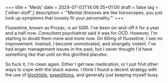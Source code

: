 +++
title = 'Meds'
date = 2024-07-03T14:06:35+01:00
draft = false
tag = ['other-stuff',]
description = '"Mental illnesses are like horoscopes, you just look up symptoms that loosely fit your personality."'
+++

Fluoxetine, known as Prozac, is an SSRI. I've been on-and-off it for a year and a half now. *Consultant* psychiatrist said it was for OCD. However, I'm starting to doubt them more and more now. On 60mg of fluoxetine, I see no improvement. Instead, I become unmotivated, and strangely violent. I've had anger management issues in the past, but I never thought I'd have something like that until on this glorified placebo.

So fuck it, I'm clean again. Either I get new medication, or I just find other ways to cope with the black waves. I think I found a decent strategy with the use of [blocklists](./net/about-blocklists), [expeditions](./photo/photo-expeditions), and generally just keeping myself busy.